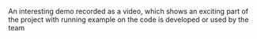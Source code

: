 An interesting demo recorded as a video, which shows an exciting part of the project with running example on the code is developed or used by the team

